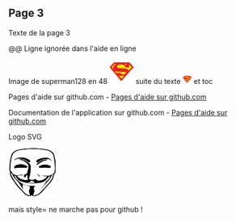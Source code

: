 ## Page 3
Texte de la page 3

@@ Ligne ignorée dans l'aide en ligne

Image de superman128 en 48 <img src="superman128.png"  width="48" height="48"> suite du texte <img src="superman128.png"  width="18" height="18"> et toc

Pages d'aide sur github.com - <a href="https://github.com/dsportes/asocial-app/tree/master/src/assets/help" target="_blank">Pages d'aide sur github.com</a>

Documentation de l'application sur github.com - <a href="https://github.com/dsportes/asocial-doc/blob/master/index.md" target="_blank">Pages d'aide sur github.com</a>


Logo SVG

<img src="logo.svg"  
width="96" height="96" style="background-color:white">

mais style= ne marche pas pour github !